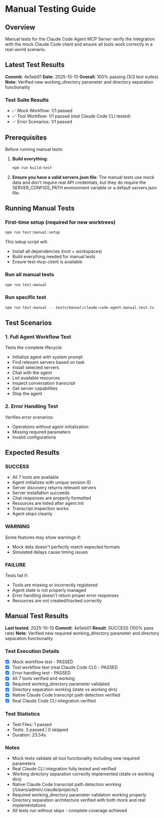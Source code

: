 # Manual Testing Guide

## Overview

Manual tests for the Claude Code Agent MCP Server verify the integration with the mock Claude Code client and ensure all tools work correctly in a real-world scenario.

## Latest Test Results

**Commit:** 4e5eb01
**Date:** 2025-10-10
**Overall:** 100% passing (3/3 test suites)
**Note:** Verified new working_directory parameter and directory separation functionality

### Test Suite Results

- ✅ Mock Workflow: 1/1 passed
- ✅ Tool Workflow: 1/1 passed (real Claude Code CLI tested)
- ✅ Error Scenarios: 1/1 passed

## Prerequisites

Before running manual tests:

1. **Build everything**:

   ```bash
   npm run build:test
   ```

2. **Ensure you have a valid servers.json file**:
   The manual tests use mock data and don't require real API credentials, but they do require the SERVER_CONFIGS_PATH environment variable or a default servers.json file.

## Running Manual Tests

### First-time setup (required for new worktrees)

```bash
npm run test:manual:setup
```

This setup script will:

- Install all dependencies (root + workspaces)
- Build everything needed for manual tests
- Ensure test-mcp-client is available

### Run all manual tests

```bash
npm run test:manual
```

### Run specific test

```bash
npm run test:manual -- tests/manual/claude-code-agent.manual.test.ts
```

## Test Scenarios

### 1. Full Agent Workflow Test

Tests the complete lifecycle:

- Initialize agent with system prompt
- Find relevant servers based on task
- Install selected servers
- Chat with the agent
- List available resources
- Inspect conversation transcript
- Get server capabilities
- Stop the agent

### 2. Error Handling Test

Verifies error scenarios:

- Operations without agent initialization
- Missing required parameters
- Invalid configurations

## Expected Results

### SUCCESS

- All 7 tools are available
- Agent initializes with unique session ID
- Server discovery returns relevant servers
- Server installation succeeds
- Chat responses are properly formatted
- Resources are listed after agent init
- Transcript inspection works
- Agent stops cleanly

### WARNING

Some features may show warnings if:

- Mock data doesn't perfectly match expected formats
- Simulated delays cause timing issues

### FAILURE

Tests fail if:

- Tools are missing or incorrectly registered
- Agent state is not properly managed
- Error handling doesn't return proper error responses
- Resources are not created/tracked correctly

## Manual Test Results

**Last tested**: 2025-10-10
**Commit**: 4e5eb01
**Result**: SUCCESS (100% pass rate)
**Note**: Verified new required working_directory parameter and directory separation functionality

### Test Execution Details

- [x] Mock workflow test - PASSED
- [x] Tool workflow test (real Claude Code CLI) - PASSED
- [x] Error handling test - PASSED
- [x] All 7 tools verified and working
- [x] Required working_directory parameter validated
- [x] Directory separation working (state vs working dirs)
- [x] Native Claude Code transcript path detection verified
- [x] Real Claude Code CLI integration verified

### Test Statistics

- Test Files: 1 passed
- Tests: 3 passed | 0 skipped
- Duration: 23.54s

### Notes

- Mock tests validate all tool functionality including new required parameters
- Real Claude CLI integration fully tested and verified
- Working directory separation correctly implemented (state vs working dirs)
- Native Claude Code transcript path detection working (/Users/admin/.claude/projects/)
- Required working_directory parameter validation working properly
- Directory separation architecture verified with both mock and real implementations
- All tests run without skips - complete coverage achieved
